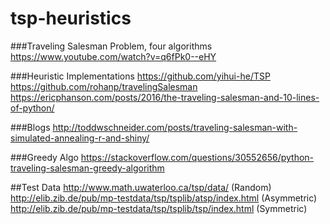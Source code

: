 # tsp-heuristics

###Traveling Salesman Problem, four algorithms
https://www.youtube.com/watch?v=q6fPk0--eHY

###Heuristic Implementations
https://github.com/yihui-he/TSP
https://github.com/rohanp/travelingSalesman
https://ericphanson.com/posts/2016/the-traveling-salesman-and-10-lines-of-python/

###Blogs
http://toddwschneider.com/posts/traveling-salesman-with-simulated-annealing-r-and-shiny/

###Greedy Algo
https://stackoverflow.com/questions/30552656/python-traveling-salesman-greedy-algorithm

##Test Data
http://www.math.uwaterloo.ca/tsp/data/ (Random)
http://elib.zib.de/pub/mp-testdata/tsp/tsplib/atsp/index.html (Asymmetric)
http://elib.zib.de/pub/mp-testdata/tsp/tsplib/tsp/index.html (Symmetric)
